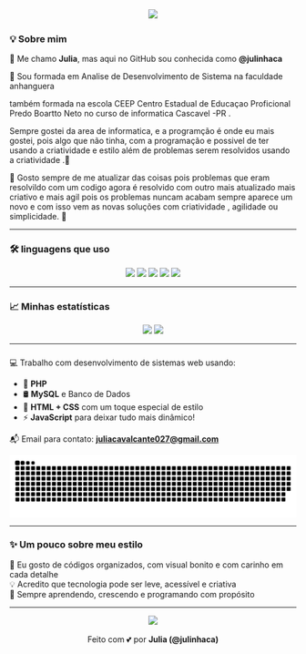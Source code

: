<!-- Título central com fundo rosa claro -->
<div align="center">
  <img src="https://capsule-render.vercel.app/api?type=waving&color=FFB6C1&height=200&section=header&text=Olá,%20eu%20sou%20a%20Julia!%20🌸&fontSize=40&fontColor=ffffff" />
</div>

<h3 align="">  💡 Sobre mim </h3>

🌸 Me chamo **Julia**, mas aqui no GitHub sou conhecida como **@julinhaca**

🌸 Sou formada em Analise de Desenvolvimento de Sistema na faculdade anhanguera 

também formada na escola CEEP  Centro Estadual de Educaçao Proficional Predo Boartto Neto no curso de informatica  Cascavel -PR .   

Sempre gostei da area de informatica, e a programção é onde eu mais gostei, pois algo que não tinha, com a programação e possivel de ter usando a criatividade e estilo além de problemas serem resolvidos usando a criatividade .🌸

🌸 Gosto sempre de me atualizar das coisas pois problemas que eram resolvildo com um codigo agora é resolvido com outro mais atualizado mais criativo e mais agil pois os problemas nuncam acabam sempre aparece um novo e com isso vem as novas soluções com criatividade , agilidade ou simplicidade. 🌸


---
### 🛠️ linguagens que uso

<p align="center">
  <img src="https://img.shields.io/badge/PHP-ff69b4?style=for-the-badge&logo=php&logoColor=white" />
  <img src="https://img.shields.io/badge/MySQL-ff69b4?style=for-the-badge&logo=mysql&logoColor=white" />
  <img src="https://img.shields.io/badge/HTML5-ff69b4?style=for-the-badge&logo=html5&logoColor=white" />
  <img src="https://img.shields.io/badge/CSS3-ff69b4?style=for-the-badge&logo=css3&logoColor=white" />
  <img src="https://img.shields.io/badge/JavaScript-ff69b4?style=for-the-badge&logo=javascript&logoColor=white" />
</p>

---

### 📈 Minhas estatísticas

<div align="center">
  <img height="160em" src="https://github-readme-stats.vercel.app/api?username=julinhaca&show_icons=true&theme=tokyonight&icon_color=ff69b4&title_color=ff69b4&text_color=ffffff" />
  <img height="160em" src="https://github-readme-stats.vercel.app/api/top-langs/?username=julinhaca&layout=compact&theme=tokyonight&title_color=ff69b4&text_color=ffffff" />
</div>

---

###  
💻 Trabalho com desenvolvimento de sistemas web usando:

- 🧩 **PHP**
- 🛢️ **MySQL** e Banco de Dados
- 🎨 **HTML + CSS** com um toque especial de estilo
- ⚡ **JavaScript** para deixar tudo mais dinâmico!

📬 Email para contato: **juliacavalcante027@gmail.com**

<picture align="center">
  <source media="(prefers-color-scheme: dark)" srcset="https://raw.githubusercontent.com/julinhaca/julinhaca/output/github-contribution-grid-snake-dark.svg">
  <source media="(prefers-color-scheme: light)" srcset="https://raw.githubusercontent.com/julinhaca/julinhaca/output/github-contribution-grid-snake-dark.svg">
  <img align="center" alt="github contribution grid snake animation" src="https://raw.githubusercontent.com/mari4souza/mari4souza/output/github-contribution-grid-snake.svg">
</picture>

---

### ✨ Um pouco sobre meu estilo

💖 Eu gosto de códigos organizados, com visual bonito e com carinho em cada detalhe  
💡 Acredito que tecnologia pode ser leve, acessível e criativa  
🌷 Sempre aprendendo, crescendo e programando com propósito

---

<p align="center">
  <img src="https://capsule-render.vercel.app/api?type=waving&color=FFB6C1&height=100&section=footer" />
</p>

<p align="center">
  Feito com 💕 por <strong>Julia (@julinhaca)</strong>
</p>


